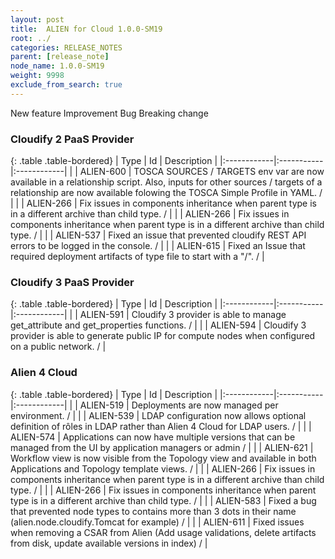 ```yaml
---
layout: post
title:  ALIEN for Cloud 1.0.0-SM19
root: ../
categories: RELEASE_NOTES
parent: [release_note]
node_name: 1.0.0-SM19
weight: 9998
exclude_from_search: true
---
```





<i class="fa fa-plus text-success"></i> New feature <i class="fa fa-level-up text-primary"></i> Improvement  <i class="fa fa-bug text-danger"></i> Bug <i class="fa fa-exclamation-triangle text-warning"></i> Breaking change


### Cloudify 2 PaaS Provider



  {: .table .table-bordered}
  | Type        | Id         | Description |
  |:------------|:-----------|:------------|
      |  <i class="fa fa-level-up text-primary"></i> | ALIEN-600 | TOSCA SOURCES / TARGETS env var are now available in a relationship script. Also, inputs for other sources / targets of a relationship are now available folowing the TOSCA Simple Profile in YAML. /  |
      |  <i class="fa fa-bug text-danger"></i> | ALIEN-266 | Fix issues in components inheritance when parent type is in a different archive than child type. /  |
    |  <i class="fa fa-bug text-danger"></i> | ALIEN-266 | Fix issues in components inheritance when parent type is in a different archive than child type. /  |
    |  <i class="fa fa-bug text-danger"></i> | ALIEN-537 | Fixed an issue that prevented cloudify REST API errors to be logged in the console. /  |
    |  <i class="fa fa-bug text-danger"></i> | ALIEN-615 | Fixed an Issue that required deployment artifacts of type file to start with a "/". /  |
  


### Cloudify 3 PaaS Provider



  {: .table .table-bordered}
  | Type        | Id         | Description |
  |:------------|:-----------|:------------|
    |  <i class="fa fa-plus text-success"></i> | ALIEN-591 | Cloudify 3 provider is able to manage get_attribute and get_properties functions. /  |
    |  <i class="fa fa-plus text-success"></i> | ALIEN-594 | Cloudify 3 provider is able to generate public IP for compute nodes when configured on a public network. /  |
      


### Alien 4 Cloud



  {: .table .table-bordered}
  | Type        | Id         | Description |
  |:------------|:-----------|:------------|
    |  <i class="fa fa-plus text-success"></i> | ALIEN-519 | Deployments are now managed per environment. /  |
    |  <i class="fa fa-plus text-success"></i> | ALIEN-539 | LDAP configuration now allows optional definition of rôles in LDAP rather than Alien 4 Cloud for LDAP users. /  |
    |  <i class="fa fa-plus text-success"></i> | ALIEN-574 | Applications can now have multiple versions that can be managed from the UI by application managers or admin /  |
      |  <i class="fa fa-level-up text-primary"></i> | ALIEN-621 | Workflow view is now visible from the Topology view and available in both Applications and Topology template views. /  |
      |  <i class="fa fa-bug text-danger"></i> | ALIEN-266 | Fix issues in components inheritance when parent type is in a different archive than child type. /  |
    |  <i class="fa fa-bug text-danger"></i> | ALIEN-266 | Fix issues in components inheritance when parent type is in a different archive than child type. /  |
    |  <i class="fa fa-bug text-danger"></i> | ALIEN-583 | Fixed a bug that prevented node types to contains more than 3 dots in their name (alien.node.cloudify.Tomcat for example) /  |
    |  <i class="fa fa-bug text-danger"></i> | ALIEN-611 | Fixed issues when removing a CSAR from Alien (Add usage validations, delete artifacts from disk, update available versions in index) /  |
  

